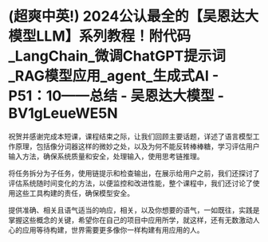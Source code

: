 # (超爽中英!) 2024公认最全的【吴恩达大模型LLM】系列教程！附代码_LangChain_微调ChatGPT提示词_RAG模型应用_agent_生成式AI - P51：10——总结 - 吴恩达大模型 - BV1gLeueWE5N

祝贺并感谢完成本短课，课程结束之际，让我们回顾主要话题，详述了语言模型工作原理，包括像分词器这样的微妙之处，以及为何不能反转棒棒糖，学习评估用户输入方法，确保系统质量和安全，处理输入，使用思考链推理。

将任务拆分为子任务，使用链提示和检查输出，在展示给用户之前，我们还探讨了评估系统随时间变化的方法，以便监控和改进性能，整个课程中，我们还讨论了使用这些工具构建的责任，确保模型安全。

提供准确、相关且语气适当的响应，相关，以及你想要的语气，一如既往，实践是掌握这些概念的关键，希望你在自己的项目中应用所学，就这样，还有无数激动人心的应用等待构建，世界需要更多像你一样构建有用应用的人。

